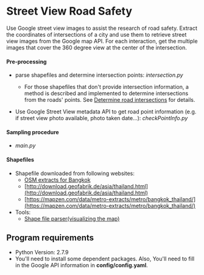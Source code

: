 # Street View Road Safety
Use Google street view images to assist the research of road safety. Extract the coordinates of intersections of a city and use them to retrieve street view images from the Google map API. For each interaction, get the multiple images that cover the 360 degree view at the center of the intersection. 

#### Pre-processing
- parse shapefiles and determine intersection points: *intersection.py*
    - For those shapefiles that don't provide intersection information, a method is described and implemented to determine intersections from the roads' points. See [Determine road intersections](https://github.com/jasonlingo/StreetViewRoadSafety/blob/master/Determine%20road%20intersections.pdf) for details.

- Use Google Street View metadata API to get road point information (e.g. if street view photo available, photo taken date...): *checkPointInfo.py*

#### Sampling procedure
- *main.py*

#### Shapefiles
- Shapefile downloaded from following websites:
  - [OSM extracts for Bangkok](http://download.bbbike.org/osm/bbbike/Bangkok/)
  - [http://download.geofabrik.de/asia/thailand.html](http://download.geofabrik.de/asia/thailand.html)
  - [https://mapzen.com/data/metro-extracts/metro/bangkok_thailand/](https://mapzen.com/data/metro-extracts/metro/bangkok_thailand/)
- Tools:
  - [Shape file parser(visualizing the map)](http://mapshaper.org/)

## Program requirements
- Python Version: 2.7.9
- You'll need to install some dependent packages. Also, You'll need to fill in the Google API information in **config/config.yaml**.
